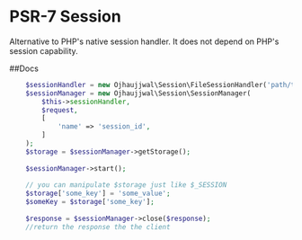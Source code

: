 PSR-7 Session
===================

Alternative to PHP's native session handler. It does not depend on PHP's session capability.

##Docs

```php   
    $sessionHandler = new Ojhaujjwal\Session\FileSessionHandler('path/to/session-data');
    $sessionManager = new Ojhaujjwal\Session\SessionManager(
        $this->sessionHandler,
        $request,
        [
            'name' => 'session_id',
        ]
    );
    $storage = $sessionManager->getStorage();
    
    $sessionManager->start();
       
    // you can manipulate $storage just like $_SESSION   
    $storage['some_key'] = 'some_value';
    $someKey = $storage['some_key'];
    
    $response = $sessionManager->close($response);
    //return the response the the client
```
